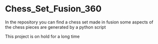 # Chess_Set_Fusion_360
In the repository you can find a chess set made in fusion some aspects of the chess pieces are generated by a python script

This project is on hold for a long time
